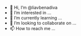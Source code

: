 - 👋 Hi, I’m @liavbenadiva
- 👀 I’m interested in ...
- 🌱 I’m currently learning ...
- 💞️ I’m looking to collaborate on ...
- 📫 How to reach me ...

<!---
liavbenadiva/liavbenadiva is a ✨ special ✨ repository because its `README.md` (this file) appears on your GitHub profile.
You can click the Preview link to take a look at your changes.
--->
